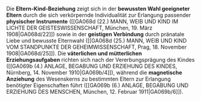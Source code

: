 
Die **Eltern-Kind-Beziehung** zeigt sich in der **bewussten Wahl geeigneter Eltern** durch die sich verkörpernde Individualität zur Erlangung passender **physischer Instrumente** ([[GA068d (22.) MANN, WEIB UND KIND IM LICHTE DER GEISTESWISSENSCHAFT, München, 19. März 1908|GA068d/22]]) sowie in der **geistigen Verbindung** durch pränatale Liebe und bewusste Elternwahl ([[GA068d (25.) MANN, WEIB UND KIND VOM STANDPUNKTE DER GEHEIMWISSENSCHAFT, Prag, 18. November 1908|GA068d/25]]). Die **väterlichen und mütterlichen Erziehungsaufgaben** richten sich nach der Vererbungsprägung des Kindes ([[GA069b (4.) ANLAGE, BEGABUNG UND ERZIEHUNG DES KINDES, Nürnberg, 14. November 1910|GA069b/4]]), während die **magnetische Anziehung** des Wesenskerns zu bestimmten Eltern zur Erlangung benötigter Eigenschaften führt ([[GA069b (6.) ANLAGE, BEGABUNG UND ERZIEHUNG DES MENSCHEN, München, 12. Februar 1911|GA069b/6]]).

